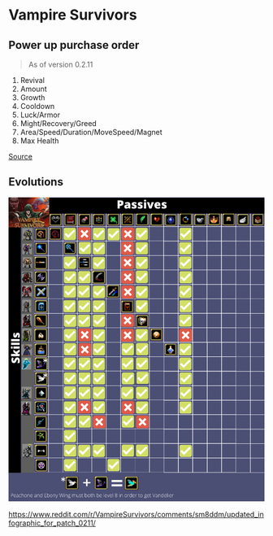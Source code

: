 # Vampire Survivors

## Power up purchase order
> As of version 0.2.11
1. Revival
2. Amount
3. Growth
4. Cooldown
5. Luck/Armor
6. Might/Recovery/Greed
7. Area/Speed/Duration/MoveSpeed/Magnet
8. Max Health

[Source](https://www.reddit.com/r/VampireSurvivors/comments/snlyit/psa_the_order_you_buy_powerups_matter/)

## Evolutions
![Evolutions](Information/Evolutions.png)


https://www.reddit.com/r/VampireSurvivors/comments/sm8ddm/updated_infographic_for_patch_0211/